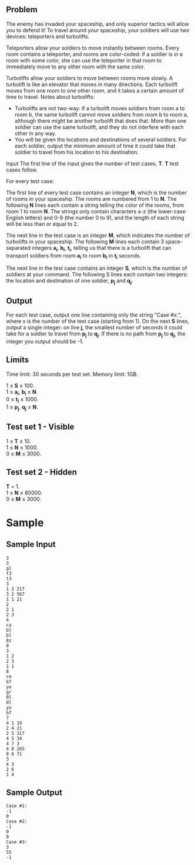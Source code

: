 Problem
-------
The enemy has invaded your spaceship, and only superior tactics will allow you to defend it! To travel around your spaceship, your soldiers will use two devices: teleporters and turbolifts.

Teleporters allow your soldiers to move instantly between rooms. Every room contains a teleporter, and rooms are color-coded: if a soldier is in a room with some color, she can use the teleporter in that room to immediately move to any other room with the same color.

Turbolifts allow your soldiers to move between rooms more slowly. A turbolift is like an elevator that moves in many directions. Each turbolift moves from one room to one other room, and it takes a certain amount of time to travel. Notes about turbolifts:

* Turbolifts are not two-way: if a turbolift moves soldiers from room a to room b, the same turbolift cannot move soldiers from room b to room a, although there might be another turbolift that does that.
More than one soldier can use the same turbolift, and they do not interfere with each other in any way.
* You will be given the locations and destinations of several soldiers. For each soldier, output the minimum amount of time it could take that soldier to travel from his location to his destination.

Input
The first line of the input gives the number of test cases, **T**. **T** test cases follow.

For every test case:

The first line of every test case contains an integer **N**, which is the number of rooms in your spaceship. The rooms are numbered from 1 to **N**. The following **N** lines each contain a string telling the color of the rooms, from room 1 to room **N**. The strings only contain characters a-z (the lower-case English letters) and 0-9 (the number 0 to 9), and the length of each string will be less than or equal to 2.

The next line in the test case is an integer **M**, which indicates the number of turbolifts in your spaceship. The following **M** lines each contain 3 space-separated integers **a<sub>i</sub>**, **b<sub>i</sub>**, **t<sub>i</sub>**, telling us that there is a turbolift that can transport soldiers from room **a<sub>i</sub>** to room **b<sub>i</sub>** in **t<sub>i</sub>** seconds.

The next line in the test case contains an integer **S**, which is the number of soldiers at your command. The following S lines each contain two integers: the location and destination of one soldier, **p<sub>j</sub>** and **q<sub>j</sub>**.

Output
------
For each test case, output one line containing only the string "Case #x:", where x is the number of the test case (starting from 1). On the next **S** lines, output a single integer: on line **j**, the smallest number of seconds it could take for a soldier to travel from **p<sub>j</sub>** to **q<sub>j</sub>**. If there is no path from **p<sub>j</sub>** to **q<sub>j</sub>**, the integer you output should be -1.

Limits
------
Time limit: 30 seconds per test set.
Memory limit: 1GB.

1 ≤ **S** ≤ 100.<br />
1 ≤ **a<sub>i</sub>**, **b<sub>i</sub>** ≤ **N**.<br />
0 ≤ **t<sub>i</sub>** ≤ 1000.<br />
1 ≤ **p<sub>j</sub>**, **q<sub>j</sub>** ≤ **N**.<br />

Test set 1 - Visible
--------------------
1 ≤ **T** ≤ 10.<br />
1 ≤ **N** ≤ 1000.<br />
0 ≤ **M** ≤ 3000.<br />

Test set 2 - Hidden
-------------------
**T** = 1.<br />
1 ≤ **N** ≤ 80000.<br />
0 ≤ **M** ≤ 3000.<br />

Sample
===
Sample Input
---
```
3
3
gl
t3
t3
3
1 2 217
3 2 567
1 1 21
2
2 1
2 3
4
ca
bl
bl
8z
0
3
1 2
2 3
1 1
8
re
b7
ye
gr
0l
0l
ye
b7
7
4 1 19
2 4 21
2 5 317
4 5 34
4 7 3
4 8 265
8 6 71
3
4 3
2 6
1 4
```
Sample Output
---
```
Case #1:
-1
0
Case #2:
-1
0
0
Case #3:
3
55
-1
```